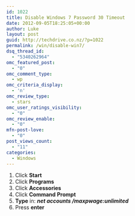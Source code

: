 ```yaml
---
id: 1022
title: Disable Windows 7 Password 30 Timeout
date: 2012-09-05T18:25:05+00:00
author: Luke
layout: post
guid: http://techdrive.co.nz/?p=1022
permalink: /win/disable-win7/
dsq_thread_id:
  - "5340262964"
omc_featured_post:
  - "0"
omc_comment_type:
  - wp
omc_criteria_display:
  - 'n'
omc_review_type:
  - stars
omc_user_ratings_visibility:
  - "0"
omc_review_enable:
  - "0"
mfn-post-love:
  - "0"
post_views_count:
  - "11"
categories:
  - Windows
---
```

  1. Click **Start**
  2. Click **Programs**
  3. Click **Accessories**
  4. Click **Command** **Prompt**
  5. **Type** in: **_net accounts /maxpwage:unlimited_**
  6. Press **enter**

&nbsp;